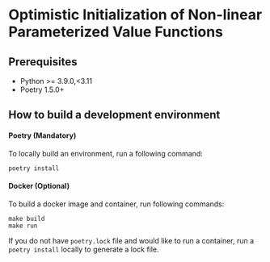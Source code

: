 # Optimistic Initialization of Non-linear Parameterized Value Functions

## Prerequisites
- Python >= 3.9.0,<3.11
- Poetry 1.5.0+

## How to build a development environment
#### Poetry (Mandatory)
To locally build an environment, run a following command:
```
poetry install
```

#### Docker (Optional)
To build a docker image and container, run following commands:
```
make build
make run
```
If you do not have `poetry.lock` file and would like to run a container,
run a `poetry install` locally to generate a lock file. 
